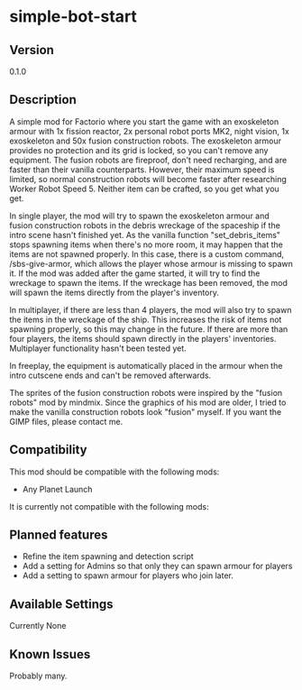 # simple-bot-start

## Version
0.1.0

## Description
A simple mod for Factorio where you start the game with an exoskeleton armour with 1x fission reactor, 2x personal robot ports MK2, night vision, 1x exoskeleton and 50x fusion construction robots. The exoskeleton armour provides no protection and its grid is locked, so you can't remove any equipment. The fusion robots are fireproof, don't need recharging, and are faster than their vanilla counterparts. However, their maximum speed is limited, so normal construction robots will become faster after researching Worker Robot Speed 5. Neither item can be crafted, so you get what you get.

In single player, the mod will try to spawn the exoskeleton armour and fusion construction robots in the debris wreckage of the spaceship if the intro scene hasn't finished yet. As the vanilla function "set_debris_items" stops spawning items when there's no more room, it may happen that the items are not spawned properly. In this case, there is a custom command, /sbs-give-armor, which allows the player whose armour is missing to spawn it. If the mod was added after the game started, it will try to find the wreckage to spawn the items. If the wreckage has been removed, the mod will spawn the items directly from the player's inventory.

In multiplayer, if there are less than 4 players, the mod will also try to spawn the items in the wreckage of the ship. This increases the risk of items not spawning properly, so this may change in the future. If there are more than four players, the items should spawn directly in the players' inventories. Multiplayer functionality hasn't been tested yet.

In freeplay, the equipment is automatically placed in the armour when the intro cutscene ends and can't be removed afterwards.

The sprites of the fusion construction robots were inspired by the "fusion robots" mod by mindmix. Since the graphics of his mod are older, I tried to make the vanilla construction robots look "fusion" myself. If you want the GIMP files, please contact me.

## Compatibility
This mod should be compatible with the following mods: 
- Any Planet Launch 

It is currently not compatible with the following mods:

## Planned features 
- Refine the item spawning and detection script 
- Add a setting for Admins so that only they can spawn armour for players 
- Add a setting to spawn armour for players who join later.

## Available Settings
Currently None

## Known Issues
Probably many. 
